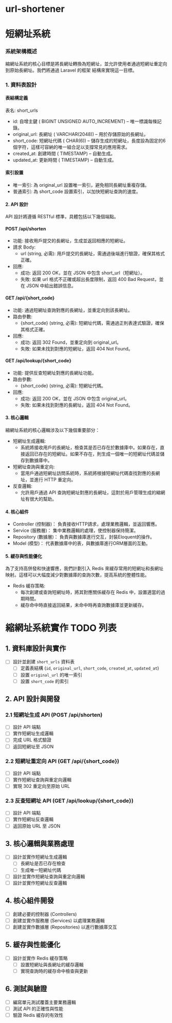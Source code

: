 # url-shortener

# 短網址系統

### 系統架構概述
縮網址系統的核心目標是將長網址轉換為短網址，並允許使用者通過短網址重定向到原始長網址。我們將通過 Laravel 的框架 結構來實現這一目標。
### 1. 資料表設計
#### 表結構定義
表名: short_urls
- id: 自增主鍵 ( BIGINT UNSIGNED AUTO_INCREMENT) – 唯一標識每條記錄。
- original_url: 長網址 ( VARCHAR(2048)) – 用於存儲原始的長網址。
- short_code: 短網址代碼 ( CHAR(6)) – 儲存生成的短網址，長度設為固定的6個字符，這樣可容納的唯一組合足以支撐常見的應用需求。
- created_at: 創建時間 ( TIMESTAMP) – 自動生成。
- updated_at: 更新時間 ( TIMESTAMP) – 自動生成。
#### 索引設置
- 唯一索引: 為 original_url 設置唯一索引，避免相同長網址重複存儲。
- 普通索引: 為 short_code 設置索引，以加快短網址查詢的速度。

#### 2. API 設計
API 設計將遵循 RESTful 標準，具體包括以下幾個端點。
#### POST /api/shorten
- 功能: 接收用戶提交的長網址，生成並返回相應的短網址。
- 請求 Body:
    - url (string, 必需): 用戶提交的長網址，需通過後端進行驗證，確保其格式正確。
- 回應:
    - 成功: 返回 200 OK，並在 JSON 中包含 short_url（短網址）。
    - 失敗: 如果 url 格式不正確或超出長度限制，返回 400 Bad Request，並在 JSON 中給出錯誤信息。
#### GET /api/{short_code}
- 功能: 通過短網址查詢對應的長網址，並重定向到該長網址。
- 路由參數:
    - {short_code} (string, 必需): 短網址代碼，需通過正則表達式驗證，確保其格式正確。
- 回應:
    - 成功: 返回 302 Found，並重定向到 original_url。
    - 失敗: 如果未找到對應的短網址，返回 404 Not Found。
#### GET /api/lookup/{short_code}
- 功能: 提供反查短網址對應的長網址功能。
- 路由參數:
    - {short_code} (string, 必需): 短網址代碼。
- 回應:
    - 成功: 返回 200 OK，並在 JSON 中包含 original_url。
    - 失敗: 如果未找到對應的長網址，返回 404 Not Found。
#### 3. 核心邏輯
縮網址系統的核心邏輯涉及以下幾個重要部分：
- 短網址生成邏輯:
    - 系統將接收用戶的長網址，檢查其是否已存在於數據庫中。如果存在，直接返回已存在的短網址。如果不存在，則生成一個唯一的短網址代碼並儲存到數據庫中。
- 短網址查詢與重定向:
    - 當用戶通過短網址訪問系統時，系統將根據短網址代碼查找對應的長網址，並進行 HTTP 重定向。
- 反查邏輯:
    - 允許用戶通過 API 查詢短網址對應的長網址，這對於用戶管理生成的縮網址有很大的幫助。
#### 4. 核心組件
- Controller (控制器)： 負責接收HTTP請求，處理業務邏輯，並返回響應。
- Service (服務層)： 集中業務邏輯的處理，使控制器保持簡潔。
- Repository (數據層)： 負責與數據庫進行交互，封裝Eloquent的操作。
- Model (模型)： 代表數據庫中的表，與數據庫進行ORM層面的互動。

#### 5. 緩存與性能優化
為了支持高併發和快速響應，我們計劃引入 Redis 來緩存常用的短網址和長網址映射。這樣可以大幅度減少對數據庫的查詢次數，提高系統的整體性能。
- Redis 緩存策略:
    - 每次創建或查詢短網址時，將其對應關係緩存在 Redis 中，設置適當的過期時間。
    - 緩存命中時直接返回結果，未命中時再查詢數據庫並更新緩存。

# 縮網址系統實作 TODO 列表

## 1. 資料庫設計與實作

- [ ] 設計並創建 `short_urls` 資料表
    - [ ] 定義表結構 (`id`, `original_url`, `short_code`, `created_at`, `updated_at`)
    - [ ] 設置 `original_url` 的唯一索引
    - [ ] 設置 `short_code` 的索引

## 2. API 設計與開發

### 2.1 短網址生成 API (POST /api/shorten)
- [ ] 設計 API 端點
- [ ] 實作短網址生成邏輯
- [ ] 完成 URL 格式驗證
- [ ] 返回短網址至 JSON

### 2.2 短網址重定向 API (GET /api/{short_code})
- [ ] 設計 API 端點
- [ ] 實作短網址查詢與重定向邏輯
- [ ] 實現 302 重定向至原始 URL

### 2.3 反查短網址 API (GET /api/lookup/{short_code})
- [ ] 設計 API 端點
- [ ] 實作短網址反查邏輯
- [ ] 返回原始 URL 至 JSON

## 3. 核心邏輯與業務處理

- [ ] 設計並實作短網址生成邏輯
    - [ ] 長網址是否已存在檢查
    - [ ] 生成唯一短網址代碼
- [ ] 設計並實作短網址查詢與重定向邏輯
- [ ] 設計並實作短網址反查邏輯

## 4. 核心組件開發

- [ ] 創建必要的控制器 (Controllers)
- [ ] 創建並實作服務層 (Services) 以處理業務邏輯
- [ ] 創建並實作數據層 (Repositories) 以進行數據庫交互

## 5. 緩存與性能優化

- [ ] 設計並實作 Redis 緩存策略
    - [ ] 設置短網址與長網址的緩存邏輯
    - [ ] 實現查詢時的緩存命中檢查與更新

## 6. 測試與驗證

- [ ] 編寫單元測試覆蓋主要業務邏輯
- [ ] 測試 API 的正確性與性能
- [ ] 驗證 Redis 緩存的有效性
